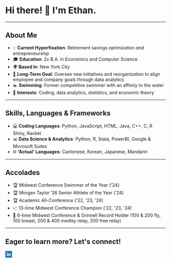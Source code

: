 # Hi there! 👋 I'm Ethan.

---

## About Me
- 💡 **Current Hyperfixation**: Retirement savings optimization *and* entrepreneurship
- 🎓 **Education**: 2x B.A. in Economics and Computer Science
- 🌍 **Based In**: New York City
- 🎯 **Long-Term Goal**: Oversee new initiatives and reorganization to align employee and company goals through data analytics 
- 🏊 **Swimming**: Former competitive swimmer with an affinity to the water
- 👀 **Interests**: Coding, data analytics, statistics, and economic theory

---

## Skills, Languages & Frameworks
- 💻 **Coding Languages**: Python, JavaScript, HTML, Java, C++, C, R Shiny, Racket
- 📊 **Data Science & Analytics**: Python, R, Stata, PowerBI, Google & Microsoft Suites
- 🌐 **'Actual' Languages**: Cantonese, Korean, Japanese, Mandarin

---

## Accolades
- 🏆 Midwest Conference Swimmer of the Year ('24)
- 🏆 Morgan Taylor ‘26 Senior Athlete of the Year ('24)
- 🏆 Academic All-Conference ('22, '23, '24)
- 📈 13-time Midwest Conference Champion ('22, '23, '24)
- 🌟 6-time Midwest Conference & Grinnell Record Holder (100 & 200 fly, 100 breast, 200 & 400 medley relay, 200 free relay)

---

## Eager to learn more? Let's connect!
<a href="https://www.linkedin.com/in/ethan-yuen/">
  <img align="left" alt="Ethan's LinkedIn" width="21px" src="https://raw.githubusercontent.com/edent/SuperTinyIcons/099dc12b59179d07d534069bc8551718f786d91a/images/svg/linkedin.svg" />
</a>
<!---
iflysohigh/iflysohigh is a ✨ special ✨ repository because its `README.md` (this file) appears on your GitHub profile.
You can click the Preview link to take a look at your changes.
--->
